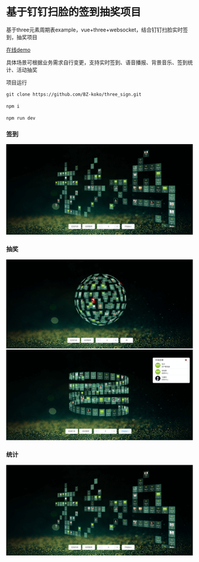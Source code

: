 # 基于钉钉扫脸的签到抽奖项目
基于three元素周期表example，vue+three+websocket，结合钉钉扫脸实时签到，抽奖项目

[在线demo](http://lxjdev.lxjchina.com.cn/sign/#/)

具体场景可根据业务需求自行变更，支持实时签到、语音播报、背景音乐、签到统计、活动抽奖

项目运行
```
git clone https://github.com/BZ-koko/three_sign.git

npm i

npm run dev
```


### 签到
![连接](./static/1.png)

### 抽奖
![连接](./static/2.png)
![连接](./static/3.png)

### 统计
![连接](./static/1.png)

